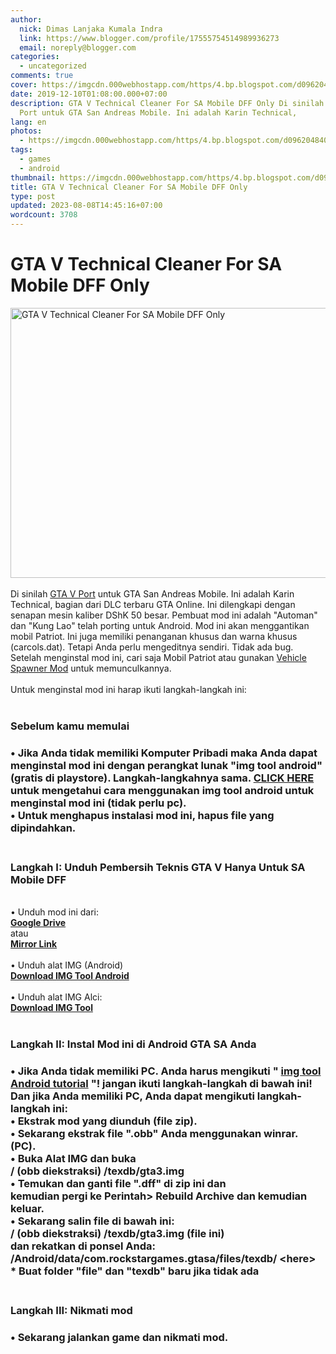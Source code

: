 ```yaml
---
author:
  nick: Dimas Lanjaka Kumala Indra
  link: https://www.blogger.com/profile/17555754514989936273
  email: noreply@blogger.com
categories:
  - uncategorized
comments: true
cover: https://imgcdn.000webhostapp.com/https/4.bp.blogspot.com/d096204840542a4f5d5c1541acfef1b1.jpeg
date: 2019-12-10T01:08:00.000+07:00
description: GTA V Technical Cleaner For SA Mobile DFF Only Di sinilah GTA V
  Port untuk GTA San Andreas Mobile. Ini adalah Karin Technical,
lang: en
photos:
  - https://imgcdn.000webhostapp.com/https/4.bp.blogspot.com/d096204840542a4f5d5c1541acfef1b1.jpeg
tags:
  - games
  - android
thumbnail: https://imgcdn.000webhostapp.com/https/4.bp.blogspot.com/d096204840542a4f5d5c1541acfef1b1.jpeg
title: GTA V Technical Cleaner For SA Mobile DFF Only
type: post
updated: 2023-08-08T14:45:16+07:00
wordcount: 3708
---
```


<div id="A-G-C" date="20 Nov 2019 18:07:06"><!--original--><div id="agcontent"><div class="post"><div class="post-header"><div class="post-head"><h1 class="notranslate" for="title"> GTA V Technical Cleaner For SA Mobile DFF Only </h1></div></div><article><div class="post-body entry-content" id="post-body-120049285516003024"><div id="adsense-target"><div class="separator"> <span><img alt="GTA V Technical Cleaner For SA Mobile DFF Only" height="432" src="https://imgcdn.000webhostapp.com/https/4.bp.blogspot.com/d096204840542a4f5d5c1541acfef1b1.jpeg" title="Pembersih Teknis Gta V Hanya Untuk Sa Mobile Dff - Modifikasi Gta Android" width="640"></span> </div> <span><br></span> <span class="notranslate"> <span>Di sinilah <a href="https://webmanajemen.com/search/?q=GTA%20V%20Mods" class="notranslate" target="_blank" rel="follow">GTA V Port</a> untuk GTA San Andreas Mobile.</span></span> <span class="notranslate"> <span>Ini adalah Karin Technical, bagian dari DLC terbaru GTA Online.</span></span> <span class="notranslate"> <span>Ini dilengkapi dengan senapan mesin kaliber DShK 50 besar.</span></span> <span class="notranslate"> <span>Pembuat mod ini adalah "Automan" dan "Kung Lao" telah porting untuk Android.</span></span> <span class="notranslate"> <span>Mod ini akan menggantikan mobil Patriot.</span></span> <span class="notranslate"> <span>Ini juga memiliki penanganan khusus dan warna khusus (carcols.dat).</span></span> <span class="notranslate"> <span>Tetapi Anda perlu mengeditnya sendiri.</span></span> <span class="notranslate"> <span>Tidak ada bug.</span></span> <span class="notranslate"> <span>Setelah menginstal mod ini, cari saja Mobil Patriot atau gunakan <a href="https://webmanajemen.com/search/?q=vehicle%20spawner%20for%20gta%20sa%20android%20must" class="notranslate" target="_blank" rel="follow">Vehicle Spawner Mod</a> untuk memunculkannya.</span></span> <br> <span><br></span> <span class="notranslate"> <span>Untuk menginstal mod ini harap ikuti langkah-langkah ini:</span></span> <br> <span><br></span> <h3> <span class="notranslate"> <b><span>Sebelum kamu memulai</span></b></span> </h3><h3><div> <span class="notranslate"> <span>• Jika Anda tidak memiliki Komputer Pribadi maka Anda dapat menginstal mod ini dengan perangkat lunak "img tool android" (gratis di playstore).</span></span> <span class="notranslate"> <span>Langkah-langkahnya sama.</span></span> <span class="notranslate"> <span><b><a href="https://webmanajemen.com/search/?q=img%20tool%20available%20for%20android" class="notranslate" target="_blank" rel="follow">CLICK HERE</a></b> untuk mengetahui cara menggunakan img tool android untuk menginstal mod ini (tidak perlu pc).</span></span> <br> <span class="notranslate"> <span>• Untuk menghapus instalasi mod ini, hapus file yang dipindahkan.</span></span> <br> <span><br></span> </div></h3><h3> <span class="notranslate"> <span><b><span>Langkah I: Unduh</span></b> <span>Pembersih Teknis GTA V Hanya Untuk SA Mobile DFF</span></span></span> </h3><div> <span><span><br></span></span> <span class="notranslate"> <span><span>• Unduh mod ini dari:</span></span></span> <br> <span><b><a href="https://www.webmanajemen.com/page/safelink.html?url=aHR0cDovL2FkZi5seS8xbXVXdTM=" class="notranslate">Google Drive</a></b></span> <br> <span class="notranslate"> <span>atau</span></span> <br> <span><b><a href="https://www.webmanajemen.com/page/safelink.html?url=aHR0cHM6Ly9kcml2ZS5nb29nbGUuY29tL2ZpbGUvZC8wQjZfSHRnMzZzNk8zYm14c1YwMVhRV05XUldjL3ZpZXc/dXNwPXNoYXJpbmc=" class="notranslate">Mirror Link</a></b></span> <br> <span><span><br></span></span> <span class="notranslate"> <span><span>• Unduh alat IMG (Android)</span></span></span> <br> <span><b><a href="https://www.webmanajemen.com/page/safelink.html?url=aHR0cDovL2FkZi5seS8xZ2hVUU0=" rel="nofollow" target="_blank" class="notranslate">Download IMG Tool Android</a></b></span> <br> <span><span><br></span></span> <span class="notranslate"> <span><span>• Unduh alat IMG Alci:</span></span></span> <br> <span><a href="https://www.webmanajemen.com/page/safelink.html?url=aHR0cDovL2FkZi5seS8xUU5wVzQ=" target="_blank" class="notranslate"><b>Download IMG Tool</b></a></span> <br> <span><br></span> <h3> <span class="notranslate"> <b><span>Langkah II: Instal Mod ini di Android GTA SA Anda</span></b></span> </h3><h3><div> <span class="notranslate"> <span>• Jika Anda tidak memiliki PC.</span></span> <span class="notranslate"> <span>Anda harus mengikuti " <b><a href="https://webmanajemen.com/search/?q=img%20tool%20available%20for%20android" target="_blank" class="notranslate" rel="follow">img tool Android tutorial</a> "!</b></span></span> <span class="notranslate"> <span><b>jangan ikuti langkah-langkah di bawah ini!</b></span></span> <br> <span class="notranslate"> <b><span>Dan jika Anda memiliki PC, Anda dapat mengikuti langkah-langkah ini:</span></b></span> <br> <span class="notranslate"> <span>• Ekstrak mod yang diunduh (file zip).</span></span> <br> <span class="notranslate"> <span>• Sekarang ekstrak file ".obb" Anda menggunakan winrar.</span></span> <span class="notranslate"> <span>(PC).</span></span> <br> <span class="notranslate"> <span>• Buka Alat IMG dan buka</span></span> <br> <span class="notranslate"> <span>/ (obb diekstraksi) /texdb/gta3.img</span></span> <br> <span class="notranslate"> <span>• Temukan dan ganti file ".dff" di zip ini dan</span></span> <br> <span class="notranslate"> <span>kemudian pergi ke Perintah&gt; Rebuild Archive dan kemudian keluar.</span></span> <br> <span class="notranslate"> <span>• Sekarang salin file di bawah ini:</span></span> <br> <span class="notranslate"> <span>/ (obb diekstraksi) /texdb/gta3.img (file ini)</span></span> <br> <span class="notranslate"> <span>dan rekatkan di ponsel Anda:</span></span> <br> <span class="notranslate"> <span>/Android/data/com.rockstargames.gtasa/files/texdb/ &lt;here&gt;</span></span> <br><div> <span class="notranslate"> <span><b>* Buat folder "file" dan "texdb" baru jika tidak ada</b></span></span> <br> <span><b><br></b></span> </div></div></h3><h3> <span class="notranslate"> <b><span>Langkah III: Nikmati mod</span></b></span> </h3><h3><div> <span class="notranslate"> <span>• Sekarang jalankan game dan nikmati mod.</span></span> </div></h3></div></div></div></article></div></div></div>